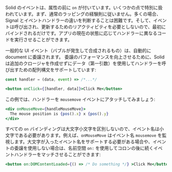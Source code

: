 Solid のイベントは、属性の前に `on` が付いています。いくつかの点で特別に扱われています。まず、通常のラッピングの経験則に従いません。多くの場合、Signal とイベントハンドラーの違いを判断することは困難です。そして、イベントは呼び出され、更新するためのリアクティビティを必要としないので、最初にバインドされるだけです。アプリの現在の状態に応じてハンドラーに異なるコードを実行させることができます。

一般的な UI イベント（バブルが発生して合成されるもの）は、自動的に document に委譲されます。 委譲のパフォーマンスを向上させるために、Solid は追加のクロージャを作成せずにデータ（第一引数）を使用してハンドラーを呼び出すための配列構文をサポートしています:

```jsx
const handler = (data, event) => /*...*/

<button onClick={[handler, data]}>Click Me</button>
```

この例では、ハンドラーを `mousemove` イベントにアタッチしてみましょう:
```jsx
<div onMouseMove={handleMouseMove}>
  The mouse position is {pos().x} x {pos().y}
</div>
```

すべての `on` バインディングは大文字小文字を区別しないので、イベント名は小文字である必要があります。例えば、`onMouseMove` はイベント名 `mousemove` を監視します。大文字が入ったイベント名をサポートする必要がある場合や、イベントの委譲を使用しない場合は、名前空間 `on:` を使用してコロンの後に続くイベントハンドラーをマッチさせることができます:

```jsx
<button on:DOMContentLoaded={() => /* Do something */} >Click Me</button>
```
